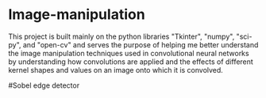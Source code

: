 # Image-manipulation
This project is built mainly on the python libraries "Tkinter", "numpy", "sci-py", and "open-cv" and serves the purpose of helping me better understand the image manipulation techniques used in convolutional neural networks by understanding how convolutions are applied and the effects of different kernel shapes and values on an image onto which it is convolved.

#Sobel edge detector


